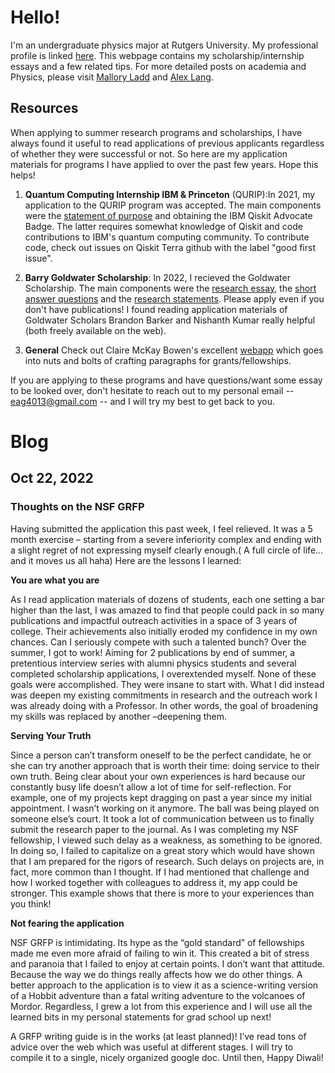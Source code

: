 # Hello!
I'm an undergraduate physics major at Rutgers University. My professional profile is linked [here](https://www.linkedin.com/in/eeshgupta/). This webpage contains my scholarship/internship essays and a few related tips. For more detailed posts on academia and Physics, please visit [Mallory Ladd](http://www.malloryladd.com/) and [Alex Lang](https://www.alexhunterlang.com/home).


## Resources
When applying to summer research programs and scholarships, I have always found it useful to read applications of previous applicants regardless of whether they were successful or not. So here are my application materials for programs I have applied to over the past few years. Hope this helps!

1. **Quantum Computing Internship IBM & Princeton** (QURIP):In 2021, my application to the QURIP program was accepted. The main components were the [statement of purpose](https://github.com/EeshGupta/eeshgupta.github.io/blob/main/documents/Statement_of_Purpose_QURIP.pdf) and obtaining the IBM Qiskit Advocate Badge. The latter requires somewhat knowledge of Qiskit and code contributions to IBM's quantum computing community. To contribute code, check out issues on Qiskit Terra github with the label "good first issue".
2. **Barry Goldwater Scholarship**: In 2022, I recieved the Goldwater Scholarship. The main components were the [research essay](https://github.com/EeshGupta/eeshgupta.github.io/blob/main/documents/2022_Research_Essay_Goldwater.pdf), the [short answer questions](https://github.com/EeshGupta/eeshgupta.github.io/blob/main/documents/Short_Answer_Questions_Goldwater.pdf) and the [research statements](https://github.com/EeshGupta/eeshgupta.github.io/blob/main/documents/Research_Statements_Goldwater.pdf). Please apply even if you don't have publications! I found reading application materials of Goldwater Scholars Brandon Barker and Nishanth Kumar really helpful (both freely available on the web). 

3. **General** Check out Claire McKay Bowen's excellent [webapp](https://clairemckaybowen.com/fellowship) which goes into nuts and bolts of crafting paragraphs for grants/fellowships. 

If you are applying to these programs and have questions/want some essay to be looked over, don't hesitate to reach out to my personal email -- eag4013@gmail.com -- and I will try my best to get back to you. 


# Blog

## Oct 22, 2022
### Thoughts on the NSF GRFP

Having submitted the application this past week, I feel relieved. It was a 5 month exercise – starting from a severe inferiority complex and ending with a slight regret of not expressing myself clearly enough.( A full circle of life…and it moves us all  haha) Here are the lessons I learned: 

**You are what you are**

As I read application materials of dozens of students, each one setting a bar higher than the last, I was amazed to find that people could pack in so many publications and impactful outreach activities in a space of 3 years of college. Their achievements also initially eroded my confidence in my own chances. Can I seriously compete with such a talented bunch?
Over the summer, I got to work! Aiming for 2 publications by end of summer, a pretentious interview series with alumni physics students and several completed scholarship applications, I overextended myself. None of these goals were accomplished. They were insane to start with. What I did instead was deepen my existing commitments in research and the outreach work I was already doing with a Professor. In other words, the goal of broadening my skills was replaced by another –deepening them.

**Serving Your Truth**

Since a person can’t transform oneself to be the perfect candidate, he or she can try another approach that is worth their time: doing service to their own truth. Being clear about your own experiences is hard because our constantly busy life doesn’t allow a lot of time for self-reflection. For example, one of my projects kept dragging on past a year since my initial appointment. I wasn’t working on it anymore. The ball was being played on someone else’s court. It took a lot of communication between us to finally submit the research paper to the journal. As I was completing my NSF fellowship, I viewed such delay as a weakness, as something to be ignored. In doing so, I failed to capitalize on a great story which would have shown that I am prepared for the rigors of research. Such delays on projects are, in fact, more common than I thought. If I had mentioned that challenge and how I worked together with colleagues to address it, my app could be stronger. This example shows that there is more to your experiences than you think!

**Not fearing the application**

NSF GRFP is intimidating. Its hype as the  “gold standard” of fellowships made me even more afraid of failing to win it. This created a bit of stress and paranoia that I failed to enjoy at certain points. I don’t want that attitude. Because the way we do things really affects how we do other things. A better approach to the application is to view it as a science-writing version of a Hobbit adventure than a fatal writing adventure to the volcanoes of Mordor. Regardless, I grew a lot from this experience and I will use all the learned bits in my personal statements for grad school up next!

A GRFP writing guide is in the works (at least planned)! I’ve read tons of advice over the web which was useful at different stages. I will try to compile it to a single, nicely organized google doc. Until then, Happy Diwali!

